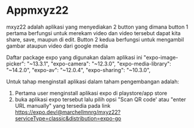 # Appmxyz22
mxyz22 adalah aplikasi yang menyediakan 2 button yang dimana button 1 pertama berfungsi untuk merekam video dan video tersebut dapat kita share, save, maupun di edit. Button 2 kedua berfungsi untuk mengambil gambar ataupun video dari google media

Daftar package expo yang digunakan dalam aplikasi ini
"expo-image-picker": "~13.3.1",
"expo-camera": "~12.3.0",
"expo-media-library": "~14.2.0",
"expo-av": "~12.0.4",
"expo-sharing": "~10.3.0",

Untuk tahap menginstall aplikasi dalam taham pengembangan adalah:
1. Pertama user menginstall aplikasi expo di playstore/app store
2. buka aplikasi expo tersebut lalu pilih opsi "Scan QR code' atau "enter URL manually" yang tersedia pada link https://expo.dev/@marchellmnrg/mxyz22?serviceType=classic&distribution=expo-go
